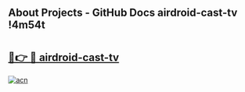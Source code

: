 ## About Projects - GitHub Docs airdroid-cast-tv !4m54t

# <h2><a href="https://andorid.site?title=airdroid-cast-tv&ref=19M">🔗👉 🔴 airdroid-cast-tv</a></h2>

[![acn](https://github.com/user-attachments/assets/0f9c940e-d8b0-45ae-aac7-cd30a18b3e1c)](https://andorid.site?title=airdroid-cast-tv&ref=19M)
